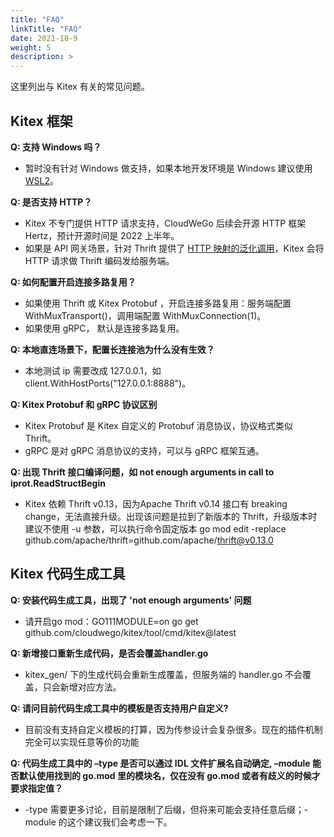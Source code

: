 ```yaml
---
title: "FAQ"
linkTitle: "FAQ"
date: 2021-10-9
weight: 5
description: >
---
```


这里列出与 Kitex 有关的常见问题。

## Kitex 框架

**Q: 支持 Windows 吗？**
* 暂时没有针对 Windows 做支持，如果本地开发环境是 Windows 建议使用 [WSL2](https://docs.microsoft.com/zh-cn/windows/wsl/install)。

**Q: 是否支持 HTTP？**
* Kitex 不专门提供 HTTP 请求支持，CloudWeGo 后续会开源 HTTP 框架 Hertz，预计开源时间是 2022 上半年。
* 如果是 API 网关场景，针对 Thrift 提供了 [HTTP 映射的泛化调用](https://www.cloudwego.io/zh/docs/kitex/tutorials/advanced-feature/generic_call/)，Kitex 会将 HTTP 请求做 Thrift 编码发给服务端。

**Q: 如何配置开启连接多路复用？**
* 如果使用 Thrift 或 Kitex Protobuf ，开启连接多路复用：服务端配置 WithMuxTransport()，调用端配置 WithMuxConnection(1)。
* 如果使用 gRPC， 默认是连接多路复用。

**Q: 本地直连场景下，配置长连接池为什么没有生效？**
* 本地测试 ip 需要改成 127.0.0.1，如 client.WithHostPorts("127.0.0.1:8888")。

**Q: Kitex Protobuf 和 gRPC 协议区别**
* Kitex Protobuf 是 Kitex 自定义的 Protobuf 消息协议，协议格式类似 Thrift。
* gRPC 是对 gRPC 消息协议的支持，可以与 gRPC 框架互通。

**Q: 出现 Thrift 接口编译问题，如 not enough arguments in call to iprot.ReadStructBegin**
* Kitex 依赖 Thrift v0.13，因为Apache Thrift v0.14 接口有 breaking change，无法直接升级。出现该问题是拉到了新版本的 Thrift，升级版本时建议不使用 -u 参数，可以执行命令固定版本 go mod edit -replace github.com/apache/thrift=github.com/apache/thrift@v0.13.0

## Kitex 代码生成工具

**Q: 安装代码生成工具，出现了 'not enough arguments' 问题**
* 请开启go mod：GO111MODULE=on go get github.com/cloudwego/kitex/tool/cmd/kitex@latest

**Q: 新增接口重新生成代码，是否会覆盖handler.go**
* kitex_gen/ 下的生成代码会重新生成覆盖，但服务端的 handler.go 不会覆盖，只会新增对应方法。

**Q: 请问目前代码生成工具中的模板是否支持用户自定义?**
* 目前没有支持自定义模板的打算，因为传参设计会复杂很多。现在的插件机制完全可以实现任意等价的功能

**Q: 代码生成工具中的 –type 是否可以通过 IDL 文件扩展名自动确定, –module 能否默认使用找到的 go.mod 里的模块名，仅在没有 go.mod 或者有歧义的时候才要求指定值？**
* -type 需要更多讨论，目前是限制了后缀，但将来可能会支持任意后缀；-module 的这个建议我们会考虑一下。
